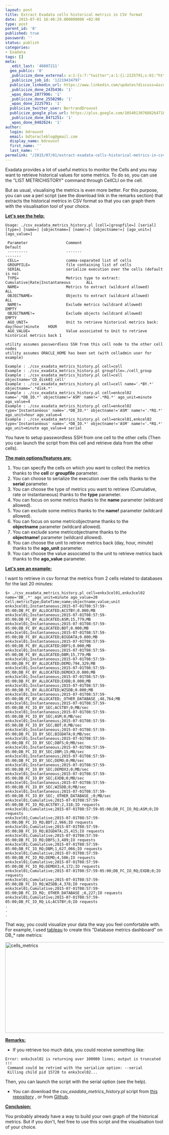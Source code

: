 ```yaml
---
layout: post
title: Extract Exadata cells historical metrics in CSV format
date: 2015-07-01 16:40:29.000000000 +02:00
type: post
parent_id: '0'
published: true
password: ''
status: publish
categories:
- Exadata
tags: []
meta:
  _edit_last: '40807211'
  geo_public: '0'
  _publicize_done_external: a:1:{s:7:"twitter";a:1:{i:2225791;s:61:"https://twitter.com/BertrandDrouvot/status/616270167383764992";}}
  _publicize_job_id: '12219434797'
  publicize_linkedin_url: https://www.linkedin.com/updates?discuss=&scope=16310177&stype=M&topic=6022035852769714176&type=U&a=XCZV
  _publicize_done_2435436: '1'
  _wpas_done_2077996: '1'
  _publicize_done_2558296: '1'
  _wpas_done_2225791: '1'
  publicize_twitter_user: BertrandDrouvot
  publicize_google_plus_url: https://plus.google.com/105401307688264718604/posts/SV16sVw2kuh
  _publicize_done_8471251: '1'
  _wpas_done_8482624: '1'
author:
  login: bdrouvot
  email: bdtoracleblog@gmail.com
  display_name: bdrouvot
  first_name: ''
  last_name: ''
permalink: "/2015/07/01/extract-exadata-cells-historical-metrics-in-csv-format/"
---
```


Exadata provides a lot of useful metrics to monitor the Cells and you may want to retrieve historical values for some metrics. To do so, you can use the "LIST METRICHISTORY" command through CellCLI on the cell.

But as usual, visualising the metrics is even more better. For this purpose, you can use a perl script (see the download link in the remarks section) that extracts the historical metrics in CSV format so that you can graph them with the visualisation tool of your choice.

<span style="text-decoration:underline;">**Let's see the help:**</span>

    Usage: ./csv_exadata_metrics_history.pl [cell=|groupfile=] [serial] [type=] [name=] [objectname=] [name!=] [objectname!=] [ago_unit=] [ago_value=]

     Parameter                 Comment                                                      Default
     ---------                 -------                                                      -------
     CELL=                     comma-separated list of cells
     GROUPFILE=                file containing list of cells
     SERIAL                    serialize execution over the cells (default is no)
     TYPE=                     Metrics type to extract: Cumulative|Rate|Instantaneous       ALL
     NAME=                     Metrics to extract (wildcard allowed)                        ALL
     OBJECTNAME=               Objects to extract (wildcard allowed)                        ALL
     NAME!=                    Exclude metrics (wildcard allowed)                           EMPTY
     OBJECTNAME!=              Exclude objects (wildcard allowed)                           EMPTY
     AGO_UNIT=                 Unit to retrieve historical metrics back: day|hour|minute    HOUR
     AGO_VALUE=                Value associated to Unit to retrieve historical metrics back 1

    utility assumes passwordless SSH from this cell node to the other cell nodes
    utility assumes ORACLE_HOME has been set (with celladmin user for example)

    Example : ./csv_exadata_metrics_history.pl cell=cell
    Example : ./csv_exadata_metrics_history.pl groupfile=./cell_group
    Example : ./csv_exadata_metrics_history.pl cell=cell objectname='CD_disk03_cell'
    Example : ./csv_exadata_metrics_history.pl cell=cell name='.*BY.*' objectname='.*disk.*'
    Example : ./csv_exadata_metrics_history.pl cell=enkcel02 name='.*DB_IO.*' objectname!='ASM' name!='.*RQ.*' ago_unit=minute ago_value=4
    Example : ./csv_exadata_metrics_history.pl cell=enkcel02 type='Instantaneous' name='.*DB_IO.*' objectname!='ASM' name!='.*RQ.*' ago_unit=hour ago_value=4
    Example : ./csv_exadata_metrics_history.pl cell=enkcel01,enkcel02 type='Instantaneous' name='.*DB_IO.*' objectname!='ASM' name!='.*RQ.*' ago_unit=minute ago_value=4 serial

<span class="s1">You have to setup passwordless SSH from one cell to the other cells (Then you can launch the script from this cell and retrieve data from the other cells).</span>

<span style="text-decoration:underline;"><span class="s1">**The main options/features are:**</span></span>

1.  <span class="s2">You can specify the cells on which you want to collect the metrics thanks to the **cell** or **groupfile** parameter.</span>
2.  You can choose to serialize the execution over the cells thanks to the **serial** parameter.
3.  You can choose the type of metrics you want to retrieve (Cumulative, rate or instantaneous) thanks to the **type** parameter.
4.  <span class="s2">You can focus on some metrics thanks to the **name** parameter (wildcard allowed).</span>
5.  <span class="s2">You can exclude some metrics thanks to the **name!** parameter (wildcard allowed).</span>
6.  <span class="s2">You can focus on some metricobjectname thanks to the **objectname** parameter (wildcard allowed).</span>
7.  <span class="s2">You can exclude some metricobjectname thanks to the **objectname!** parameter (wildcard allowed).</span>
8.  You can choose the unit to retrieve metrics back (day, hour, minute) thanks to the **ago\_unit** parameter.
9.  You can choose the value associated to the unit to retrieve metrics back thanks to the **ago\_value** parameter.

<span style="text-decoration:underline;">**Let's see an example:**</span>

I want to retrieve in csv format the metrics from 2 cells related to databases for the last 20 minutes:

    $> ./csv_exadata_metrics_history.pl cell=enkx3cel01,enkx3cel02 name='DB_.*' ago_unit=minute ago_value=20
    Cell;metricType;DateTime;name;objectname;value;unit
    enkx3cel01;Instantaneous;2015-07-01T08:57:59-05:00;DB_FC_BY_ALLOCATED;ACSTBY;0.000;MB
    enkx3cel01;Instantaneous;2015-07-01T08:57:59-05:00;DB_FC_BY_ALLOCATED;ASM;15,779;MB
    enkx3cel01;Instantaneous;2015-07-01T08:57:59-05:00;DB_FC_BY_ALLOCATED;BDT;0.000;MB
    enkx3cel01;Instantaneous;2015-07-01T08:57:59-05:00;DB_FC_BY_ALLOCATED;BIGDATA;0.000;MB
    enkx3cel01;Instantaneous;2015-07-01T08:57:59-05:00;DB_FC_BY_ALLOCATED;DBFS;0.000;MB
    enkx3cel01;Instantaneous;2015-07-01T08:57:59-05:00;DB_FC_BY_ALLOCATED;DBM;15,779;MB
    enkx3cel01;Instantaneous;2015-07-01T08:57:59-05:00;DB_FC_BY_ALLOCATED;DEMO;794,329;MB
    enkx3cel01;Instantaneous;2015-07-01T08:57:59-05:00;DB_FC_BY_ALLOCATED;DEMOX3;0.000;MB
    enkx3cel01;Instantaneous;2015-07-01T08:57:59-05:00;DB_FC_BY_ALLOCATED;EXDB;0.000;MB
    enkx3cel01;Instantaneous;2015-07-01T08:57:59-05:00;DB_FC_BY_ALLOCATED;WZSDB;0.000;MB
    enkx3cel01;Instantaneous;2015-07-01T08:57:59-05:00;DB_FC_BY_ALLOCATED;_OTHER_DATABASE_;48,764;MB
    enkx3cel01;Instantaneous;2015-07-01T08:57:59-05:00;DB_FC_IO_BY_SEC;ACSTBY;0;MB/sec
    enkx3cel01;Instantaneous;2015-07-01T08:57:59-05:00;DB_FC_IO_BY_SEC;ASM;0;MB/sec
    enkx3cel01;Instantaneous;2015-07-01T08:57:59-05:00;DB_FC_IO_BY_SEC;BDT;0;MB/sec
    enkx3cel01;Instantaneous;2015-07-01T08:57:59-05:00;DB_FC_IO_BY_SEC;BIGDATA;0;MB/sec
    enkx3cel01;Instantaneous;2015-07-01T08:57:59-05:00;DB_FC_IO_BY_SEC;DBFS;0;MB/sec
    enkx3cel01;Instantaneous;2015-07-01T08:57:59-05:00;DB_FC_IO_BY_SEC;DBM;15;MB/sec
    enkx3cel01;Instantaneous;2015-07-01T08:57:59-05:00;DB_FC_IO_BY_SEC;DEMO;0;MB/sec
    enkx3cel01;Instantaneous;2015-07-01T08:57:59-05:00;DB_FC_IO_BY_SEC;DEMOX3;0;MB/sec
    enkx3cel01;Instantaneous;2015-07-01T08:57:59-05:00;DB_FC_IO_BY_SEC;EXDB;0;MB/sec
    enkx3cel01;Instantaneous;2015-07-01T08:57:59-05:00;DB_FC_IO_BY_SEC;WZSDB;0;MB/sec
    enkx3cel01;Instantaneous;2015-07-01T08:57:59-05:00;DB_FC_IO_BY_SEC;_OTHER_DATABASE_;0;MB/sec
    enkx3cel01;Cumulative;2015-07-01T08:57:59-05:00;DB_FC_IO_RQ;ACSTBY;2,318;IO requests
    enkx3cel01;Cumulative;2015-07-01T08:57:59-05:00;DB_FC_IO_RQ;ASM;0;IO requests
    enkx3cel01;Cumulative;2015-07-01T08:57:59-05:00;DB_FC_IO_RQ;BDT;2,966;IO requests
    enkx3cel01;Cumulative;2015-07-01T08:57:59-05:00;DB_FC_IO_RQ;BIGDATA;25,415;IO requests
    enkx3cel01;Cumulative;2015-07-01T08:57:59-05:00;DB_FC_IO_RQ;DBFS;3,489;IO requests
    enkx3cel01;Cumulative;2015-07-01T08:57:59-05:00;DB_FC_IO_RQ;DBM;1,627,066;IO requests
    enkx3cel01;Cumulative;2015-07-01T08:57:59-05:00;DB_FC_IO_RQ;DEMO;4,506;IO requests
    enkx3cel01;Cumulative;2015-07-01T08:57:59-05:00;DB_FC_IO_RQ;DEMOX3;4,172;IO requests
    enkx3cel01;Cumulative;2015-07-01T08:57:59-05:00;DB_FC_IO_RQ;EXDB;0;IO requests
    enkx3cel01;Cumulative;2015-07-01T08:57:59-05:00;DB_FC_IO_RQ;WZSDB;4,378;IO requests
    enkx3cel01;Cumulative;2015-07-01T08:57:59-05:00;DB_FC_IO_RQ;_OTHER_DATABASE_;6,227;IO requests
    enkx3cel01;Cumulative;2015-07-01T08:57:59-05:00;DB_FC_IO_RQ_LG;ACSTBY;0;IO requests
    .
    .
    .

That way, you could visualize your data the way you feel comfortable with. For example, I used [tableau](https://public.tableau.com/s/) to create this "Database metrics dashboard" on DB\_\* rate metrics:

<img src="{{ site.baseurl }}/assets/images/cells_metrics.png" class="aligncenter size-full wp-image-2845" width="640" height="288" alt="cells_metrics" />

<span style="text-decoration:underline;">**Remarks:**</span>

-   If you retrieve too much data, you could receive something like:

<!-- -->

    Error: enkx3cel02 is returning over 100000 lines; output is truncated !!!
     Command could be retried with the serialize option: --serial
     Killing child pid 15720 to enkx3cel02...

Then, you can launch the script with the serial option (see the help).

-   You can download the *csv\_exadata\_metrics\_history.pl* script from [this repository](https://docs.google.com/folder/d/0B7Jf_4JdsptpRHdyOWk1VTdUdEU/edit) , or from [Github](https://github.com/bdrouvot/csv_exadata_metrics_history).

<span style="text-decoration:underline;">**Conclusion:**</span>

You probably already have a way to build your own graph of the historical metrics. But if you don't, feel free to use this script and the visualisation tool of your choice.
